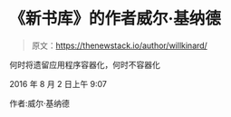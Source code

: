 # 《新书库》的作者威尔·基纳德

> 原文：<https://thenewstack.io/author/willkinard/>

何时将遗留应用程序容器化，何时不容器化

2016 年 8 月 2 日上午 9:07

作者:威尔·基纳德